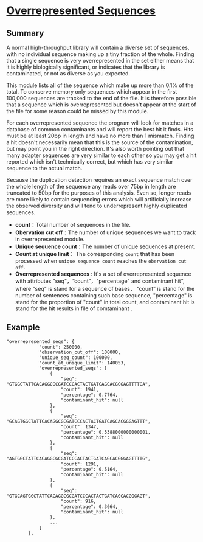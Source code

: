 #  [ Overrepresented Sequences](https://www.bioinformatics.babraham.ac.uk/projects/fastqc/Help/3%20Analysis%20Modules/9%20Overrepresented%20Sequences.html)

## Summary

A normal high-throughput library will contain a diverse set of sequences, with no individual sequence making up a tiny fraction of the whole. Finding that a single sequence is very overrepresented in the set either means that it is highly biologically significant, or indicates that the library is contaminated, or not as diverse as you expected.

This module lists all of the sequence which make up more than 0.1% of the total. To conserve memory only sequences which appear in the first 100,000 sequences are tracked to the end of the file. It is therefore possible that a sequence which is overrepresented but doesn't appear at the start of the file for some reason could be missed by this module.

For each overrepresented sequence the program will look for matches in a database of common contaminants and will report the best hit it finds. Hits must be at least 20bp in length and have no more than 1 mismatch. Finding a hit doesn't necessarily mean that this is the source of the contamination, but may point you in the right direction. It's also worth pointing out that many adapter sequences are very similar to each other so you may get a hit reported which isn't technically correct, but which has very similar sequence to the actual match.

Because the duplication detection requires an exact sequence match over the whole length of the sequence any reads over 75bp in length are truncated to 50bp for the purposes of this analysis. Even so, longer reads are more likely to contain sequencing errors which will artificially increase the observed diversity and will tend to underrepresent highly duplicated sequences.

+ **count**：Total number of  sequences in the file.
+ **Obervation cut off**：The number of unique sequences we want to track in overrepresented module.
+ **Unique sequence count**：The number of unique sequences at present.
+ **Count at unique limit**： The corresponding `count` that has been processed when `unique sequence count`  reaches the `obervation cut off`.
+ **Overrepresented sequences** : It's a set of overrepresented  sequence with attributes "seq"，“count”，"percentage" and contaminant hit", where "seq" is stand for a sequence of bases， “count” is stand for  the number of sentences containing such base sequence, "percentage" is stand for the proportion of "count" in total count, and contaminant hit is stand for the hit results in file of comtaminant .

## Example

```
"overrepresented_seqs": {
            "count": 250000,
            "observation_cut_off": 100000,
            "unique_seq_count": 100000,
            "count_at_unique_limit": 140053,
            "overrepresented_seqs": [
                {
                    "seq": "GTGGCTATTCACAGGCGCGATCCCACTACTGATCAGCACGGGAGTTTTGA",
                    "count": 1941,
                    "percentage": 0.7764,
                    "contaminant_hit": null
                },
                {
                    "seq": "GCAGTGGCTATTCACAGGCGCGATCCCACTACTGATCAGCACGGGAGTTT",
                    "count": 1347,
                    "percentage": 0.5388000000000001,
                    "contaminant_hit": null
                },
                {
                    "seq": "AGTGGCTATTCACAGGCGCGATCCCACTACTGATCAGCACGGGAGTTTTG",
                    "count": 1291,
                    "percentage": 0.5164,
                    "contaminant_hit": null
                },
                {
                    "seq": "GTGCAGTGGCTATTCACAGGCGCGATCCCACTACTGATCAGCACGGGAGT",
                    "count": 916,
                    "percentage": 0.3664,
                    "contaminant_hit": null
                },
                ...
            ]
        },
```


